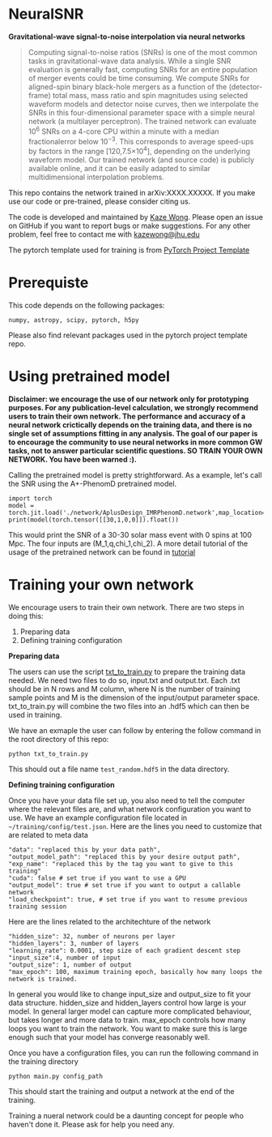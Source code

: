 # NeuralSNR

**Gravitational-wave signal-to-noise interpolation via neural networks**

> Computing signal-to-noise ratios (SNRs) is one of the most common tasks in gravitational-wave data analysis.  While a single SNR evaluation is generally fast, computing SNRs for an entire population of merger events could be time consuming. We compute SNRs for aligned-spin binary black-hole mergers as a function of the (detector-frame) total mass, mass ratio and spin magnitudes using selected waveform models and detector noise curves, then we interpolate the SNRs in this four-dimensional parameter space with a simple neural network (a multilayer perceptron). The trained network can evaluate 10<sup>6</sup> SNRs on a 4-core CPU within a minute with a median fractionalerror below 10<sup>−3</sup>. This corresponds to average speed-ups by factors in the range [120,7.5×10<sup>4</sup>], depending on the underlying waveform model. Our trained network (and source code) is publicly available online, and it can be easily adapted to similar multidimensional interpolation problems.

This repo contains the network trained in arXiv:XXXX.XXXXX. If you make use our code or pre-trained, please consider citing us.

The code is developed and maintained by [Kaze Wong](https://github.com/kazewong). Please open an issue on GitHub if you want to report bugs or make suggestions. For any other problem, feel free to contact me with [kazewong@jhu.edu](kazewong@jhu.edu)

The pytorch template used for training is from [PyTorch Project Template](https://github.com/moemen95/PyTorch-Project-Template)

# Prerequiste

This code depends on the following packages:

`numpy, astropy, scipy, pytorch, h5py`

Please also find relevant packages used in the pytorch project template repo.

# Using pretrained model

**Disclaimer: we encourage the use of our network only for prototyping purposes. For any publication-level calculation, we strongly recommend users to train their own network. The performance and accuracy of a neural network crictically depends on the training data, and there is no single set of assumptions fitting in any analysis. The goal of our paper is to encourage the community to use neural networks in more common GW tasks, not to answer particular scientific questions. SO TRAIN YOUR OWN NETWORK. You have been warned :).**

Calling the pretrained model is pretty strightforward. As a example, let's call the SNR using the A+-PhenomD pretrained model.

```
import torch
model = torch.jit.load('./network/AplusDesign_IMRPhenomD.network',map_location='cpu')
print(model(torch.tensor([[30,1,0,0]]).float())
```

This would print the SNR of a 30-30 solar mass event with 0 spins at 100 Mpc. The four inputs are (M_1,q,chi_1,chi_2). A more detail tutorial of the usage of the pretrained network can be found in [tutorial](https://github.com/kazewong/NeuralSNR/blob/master/tutorial.ipynb) 

# Training your own network

We encourage users to train their own network. There are two steps in doing this: 

1. Preparing data
2. Defining training configuration

**Preparing data**

The users can use the script [txt_to_train.py](https://github.com/kazewong/NeuralSNR/blob/master/txt_to_train.py) to prepare the training data needed. We need two files to do so, input.txt and output.txt. Each .txt should be in N rows and M column, where N is the number of training sample points and M is the dimension of the input/output parameter space. txt_to_train.py will combine the two files into an .hdf5 which can then be used in training.

We have an exmaple the user can follow by entering the follow command in the root directory of this repo:

`python txt_to_train.py`

This should out a file name `test_random.hdf5` in the data directory.

**Defining training configuration**

Once you have your data file set up, you also need to tell the computer where the relevant files are, and what network configuration you want to use.
We have an example configuration file located in `~/training/config/test.json`. Here are the lines you need to customize that are related to meta data

```
"data": "replaced this by your data path",
"output_model_path": "replaced this by your desire output path",
"exp_name": "replaced this by the tag you want to give to this training"
"cuda": false # set true if you want to use a GPU
"output_model": true # set true if you want to output a callable network
"load_checkpoint": true, # set true if you want to resume previous training session
```

Here are the lines related to the architechture of the network

```
"hidden_size": 32, number of neurons per layer
"hidden_layers": 3, number of layers
"learning_rate": 0.0001, step size of each gradient descent step
"input_size":4, number of input
"output_size": 1, number of output
"max_epoch": 100, maximum training epoch, basically how many loops the network is trained.
```
In general you would like to change input_size and output_size to fit your data structure. 
hidden_size and hidden_layers control how large is your model. In general larger model can capture more complicated behaviour, but takes longer and more data to train.
max_epoch controls how many loops you want to train the network. You want to make sure this is large enough such that your model has converge reasonably well.

Once you have a configuration files, you can run the following command in the training directory

```
python main.py config_path
```

This should start the training and output a network at the end of the training.

Training a nueral network could be a daunting concept for people who haven't done it. Please ask for help you need any.


